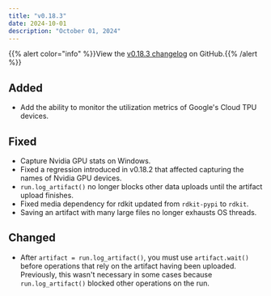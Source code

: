 ```yaml
---
title: "v0.18.3"
date: 2024-10-01
description: "October 01, 2024"
---
```


{{% alert color="info" %}}View the [v0.18.3 changelog](https://github.com/wandb/wandb/releases/tag/v0.18.3) on GitHub.{{% /alert %}}

## Added

- Add the ability to monitor the utilization metrics of Google's Cloud TPU devices. <!-- (@dmitryduev in https://github.com/wandb/wandb/pull/8504) -->

## Fixed

- Capture Nvidia GPU stats on Windows. <!-- (@dmitryduev in https://github.com/wandb/wandb/pull/8524) -->
- Fixed a regression introduced in v0.18.2 that affected capturing the names of Nvidia GPU devices. <!-- (@dmitryduev in https://github.com/wandb/wandb/pull/8503) -->
- `run.log_artifact()` no longer blocks other data uploads until the artifact upload finishes. <!-- (@timoffex in https://github.com/wandb/wandb/pull/8466) -->
- Fixed media dependency for rdkit updated from `rdkit-pypi` to `rdkit`. <!-- (@jacobromero in https://github.com/wandb/wandb/compare/WB-20894) -->
- Saving an artifact with many large files no longer exhausts OS threads. <!-- (@timoffex in https://github.com/wandb/wandb/pull/8518) -->

## Changed

- After `artifact = run.log_artifact()`, you must use `artifact.wait()` before operations that rely on the artifact having been uploaded. Previously, this wasn't necessary in some cases because `run.log_artifact()` blocked other operations on the run. <!-- (@timoffex in https://github.com/wandb/wandb/pull/8466) -->